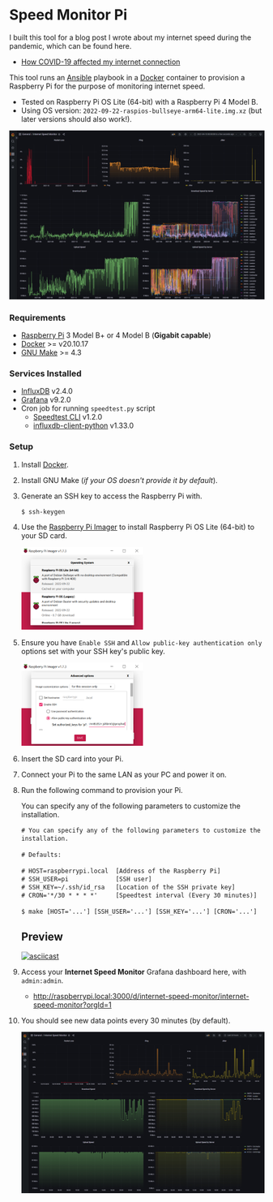 # Speed Monitor Pi

I built this tool for a blog post I wrote about my internet speed during the pandemic, which can be found here.

- [How COVID-19 affected my internet connection](https://jshbrntt.dev/posts/how-covid-19-affected-my-internet-connection/)

This tool runs an [Ansible][ansible] playbook in a [Docker][docker] container to provision a Raspberry Pi for the purpose of monitoring internet speed.

- Tested on Raspberry Pi OS Lite (64-bit) with a Raspberry Pi 4 Model B.
- Using OS version: `2022-09-22-raspios-bullseye-arm64-lite.img.xz` (but later versions should also work!).

![Dashboard past year](./screenshots/dashboard-past-year.png)

### Requirements
- [Raspberry Pi](https://www.raspberrypi.org/) 3 Model B+ or 4 Model B (**Gigabit capable**)
- [Docker][docker] >= v20.10.17
- [GNU Make][make] >= 4.3

### Services Installed
- [InfluxDB](https://portal.influxdata.com/downloads/) v2.4.0
- [Grafana](https://grafana.com/docs/grafana/latest/setup-grafana/installation/) v9.2.0
- Cron job for running `speedtest.py` script
    - [Speedtest CLI](https://www.speedtest.net/apps/cli) v1.2.0
    - [influxdb-client-python](https://github.com/influxdata/influxdb-client-python) v1.33.0

### Setup

1.  Install [Docker](https://docs.docker.com/get-docker/).

2.  Install GNU Make (*if your OS doesn't provide it by default*).

3.  Generate an SSH key to access the Raspberry Pi with.

    ```shell
    $ ssh-keygen
    ```

4.  Use the [Raspberry Pi Imager](https://www.raspberrypi.com/software/) to install Raspberry Pi OS Lite (64-bit) to your SD card.

    <img alt="OS selection" src="./screenshots/pi-imager-1.png" width="50%" height="50%">

5.  Ensure you have `Enable SSH` and `Allow public-key authentication only` options set with your SSH key's public key.

    <img alt="Enable SSH option" src="./screenshots/pi-imager-2.png" width="50%" height="50%">

6.  Insert the SD card into your Pi.

7.  Connect your Pi to the same LAN as your PC and power it on.

8.  Run the following command to provision your Pi.

    You can specify any of the following parameters to customize the installation.

    ```shell
    # You can specify any of the following parameters to customize the installation.

    # Defaults:

    # HOST=raspberrypi.local  [Address of the Raspberry Pi]
    # SSH_USER=pi             [SSH user]
    # SSH_KEY=~/.ssh/id_rsa   [Location of the SSH private key]
    # CRON='*/30 * * * *'     [Speedtest interval (Every 30 minutes)]

    $ make [HOST='...'] [SSH_USER='...'] [SSH_KEY='...'] [CRON='...']
    ```

    ## Preview

    [![asciicast](https://asciinema.org/a/t1KNY1QrKAJWiu2aPVcjUmx2f.svg)](https://asciinema.org/a/t1KNY1QrKAJWiu2aPVcjUmx2f)

9.  Access your **Internet Speed Monitor** Grafana dashboard here, with `admin:admin`.

    - http://raspberrypi.local:3000/d/internet-speed-monitor/internet-speed-monitor?orgId=1

10. You should see new data points every 30 minutes (by default).

    ![Dashboard](./screenshots/dashboard.png)

[rpi]: https://www.raspberrypi.org/
[docker]: https://docs.docker.com/get-docker/
[make]: https://www.gnu.org/software/make/
[ansible]: https://www.ansible.com/
